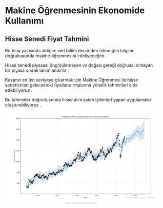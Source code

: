 # Makine Öğrenmesinin Ekonomide Kullanımı
## Hisse Senedi Fiyat Tahmini

Bu blog yazısında aldığım veri bilimi dersinden edindiğim bilgiler doğrultusunda makine öğrenmesini irdeliyeceğim .

Hisse senedi piyasası  öngörülemeyen ve doğası gereği doğrusal olmayan bir piyasa olarak tanımlandırılır .

Kazancı en üst seviyeye çıkarmak için Makine Öğrenmesi ile hisse senetlerinin gelecekteki fiyatlandırmalarına yönelik tahminleri elde edebiliyoruz .

Bu tahminler doğrultusunda hisse alım satım işlemleri yapan uygulamalar oluşturabiliyoruz .

![github](googlehissetahmini.png)

